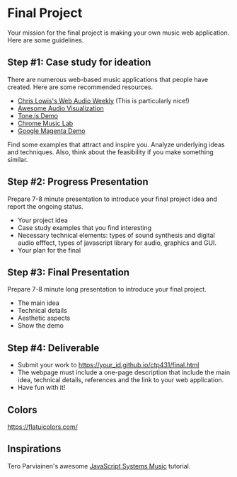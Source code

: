 # Final Project
Your mission for the final project is making your own music web application. Here are some guidelines.


## Step #1: Case study for ideation
There are numerous web-based music applications that people have created. Here are some recommended resources. 

- [Chris Lowis's Web Audio Weekly](http://www.webaudioweekly.com/) (This is particularly nice!)
- [Awesome Audio Visualization](https://github.com/willianjusten/awesome-audio-visualization)
- [Tone.js Demo](https://tonejs.github.io/demos)
- [Chrome Music Lab](https://musiclab.chromeexperiments.com/)
- [Google Magenta Demo](https://magenta.tensorflow.org/demos)


Find some examples that attract and inspire you. Analyze underlying ideas and techniques. Also, think about the feasibility if you make something similar. 


## Step #2: Progress Presentation
Prepare 7-8 minute presentation to introduce your final project idea and report the ongoing status. 

- Your project idea
- Case study examples that you find interesting
- Necessary technical elements: types of sound synthesis and digital audio efffect, types of javascript library for audio, graphics and GUI.
- Your plan for the final


## Step #3: Final Presentation
Prepare 7-8 minute long presentation to introduce your final project. 

- The main idea
- Technical details
- Aesthetic aspects
- Show the demo


## Step #4: Deliverable
- Submit your work to https://your_id.github.io/ctp431/final.html
- The webpage must include a one-page description that include the main idea, technical details, references and the link to your web application.
- Have fun with it!


## Colors
https://flatuicolors.com/

## Inspirations
Tero Parviainen's awesome [JavaScript Systems Music](https://teropa.info/blog/2016/07/28/javascript-systems-music.html) tutorial.
